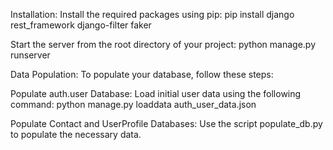 
Installation:
Install the required packages using pip:
pip install django rest_framework django-filter faker

Start the server from the root directory of your project:
python manage.py runserver

Data Population:
To populate your database, follow these steps:

Populate auth.user Database:
Load initial user data using the following command:
python manage.py loaddata auth_user_data.json

Populate Contact and UserProfile Databases:
Use the script populate_db.py to populate the necessary data.
